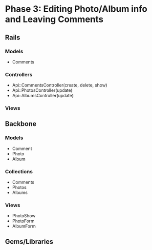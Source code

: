 # Phase 3: Editing Photo/Album info and Leaving Comments

## Rails
### Models
* Comments

### Controllers
* Api::CommentsController(create, delete, show)
* Api::PhotosController(update)
* Api::AlbumsController(update)

### Views

## Backbone
### Models
* Comment
* Photo
* Album

### Collections
* Comments
* Photos
* Albums

### Views
* PhotoShow
* PhotoForm
* AlbumForm

## Gems/Libraries
